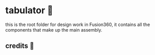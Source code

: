# tabulator 🎹

this is the root folder for design work in Fusion360, it contains all the components that make up the main assembly.

## credits 💖
